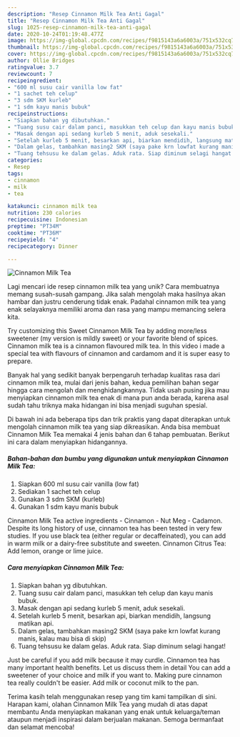 ```yaml
---
description: "Resep Cinnamon Milk Tea Anti Gagal"
title: "Resep Cinnamon Milk Tea Anti Gagal"
slug: 1025-resep-cinnamon-milk-tea-anti-gagal
date: 2020-10-24T01:19:48.477Z
image: https://img-global.cpcdn.com/recipes/f9815143a6a6003a/751x532cq70/cinnamon-milk-tea-foto-resep-utama.jpg
thumbnail: https://img-global.cpcdn.com/recipes/f9815143a6a6003a/751x532cq70/cinnamon-milk-tea-foto-resep-utama.jpg
cover: https://img-global.cpcdn.com/recipes/f9815143a6a6003a/751x532cq70/cinnamon-milk-tea-foto-resep-utama.jpg
author: Ollie Bridges
ratingvalue: 3.7
reviewcount: 7
recipeingredient:
- "600 ml susu cair vanilla low fat"
- "1 sachet teh celup"
- "3 sdm SKM kurleb"
- "1 sdm kayu manis bubuk"
recipeinstructions:
- "Siapkan bahan yg dibutuhkan."
- "Tuang susu cair dalam panci, masukkan teh celup dan kayu manis bubuk."
- "Masak dengan api sedang kurleb 5 menit, aduk sesekali."
- "Setelah kurleb 5 menit, besarkan api, biarkan mendidih, langsung matikan api."
- "Dalam gelas, tambahkan masing2 SKM (saya pake krn lowfat kurang manis, kalau mau bisa di skip)"
- "Tuang tehsusu ke dalam gelas. Aduk rata. Siap diminum selagi hangat!"
categories:
- Resep
tags:
- cinnamon
- milk
- tea

katakunci: cinnamon milk tea 
nutrition: 230 calories
recipecuisine: Indonesian
preptime: "PT34M"
cooktime: "PT36M"
recipeyield: "4"
recipecategory: Dinner

---
```



![Cinnamon Milk Tea](https://img-global.cpcdn.com/recipes/f9815143a6a6003a/751x532cq70/cinnamon-milk-tea-foto-resep-utama.jpg)

Lagi mencari ide resep cinnamon milk tea yang unik? Cara membuatnya memang susah-susah gampang. Jika salah mengolah maka hasilnya akan hambar dan justru cenderung tidak enak. Padahal cinnamon milk tea yang enak selayaknya memiliki aroma dan rasa yang mampu memancing selera kita.

Try customizing this Sweet Cinnamon Milk Tea by adding more/less sweetener (my version is mildly sweet) or your favorite blend of spices. Cinnamon milk tea is a cinnamon flavoured milk tea. In this video i made a special tea with flavours of cinnamon and cardamom and it is super easy to prepare.

Banyak hal yang sedikit banyak berpengaruh terhadap kualitas rasa dari cinnamon milk tea, mulai dari jenis bahan, kedua pemilihan bahan segar hingga cara mengolah dan menghidangkannya. Tidak usah pusing jika mau menyiapkan cinnamon milk tea enak di mana pun anda berada, karena asal sudah tahu triknya maka hidangan ini bisa menjadi suguhan spesial.


Di bawah ini ada beberapa tips dan trik praktis yang dapat diterapkan untuk mengolah cinnamon milk tea yang siap dikreasikan. Anda bisa membuat Cinnamon Milk Tea memakai 4 jenis bahan dan 6 tahap pembuatan. Berikut ini cara dalam menyiapkan hidangannya.

<!--inarticleads1-->

##### Bahan-bahan dan bumbu yang digunakan untuk menyiapkan Cinnamon Milk Tea:

1. Siapkan 600 ml susu cair vanilla (low fat)
1. Sediakan 1 sachet teh celup
1. Gunakan 3 sdm SKM (kurleb)
1. Gunakan 1 sdm kayu manis bubuk


Cinnamon Milk Tea active ingredients - Cinnamon - Nut Meg - Cadamon. Despite its long history of use, cinnamon tea has been tested in very few studies. If you use black tea (either regular or decaffeinated), you can add in warm milk or a dairy-free substitute and sweeten. Cinnamon Citrus Tea: Add lemon, orange or lime juice. 

<!--inarticleads2-->

##### Cara menyiapkan Cinnamon Milk Tea:

1. Siapkan bahan yg dibutuhkan.
1. Tuang susu cair dalam panci, masukkan teh celup dan kayu manis bubuk.
1. Masak dengan api sedang kurleb 5 menit, aduk sesekali.
1. Setelah kurleb 5 menit, besarkan api, biarkan mendidih, langsung matikan api.
1. Dalam gelas, tambahkan masing2 SKM (saya pake krn lowfat kurang manis, kalau mau bisa di skip)
1. Tuang tehsusu ke dalam gelas. Aduk rata. Siap diminum selagi hangat!


Just be careful if you add milk because it may curdle. Cinnamon tea has many important health benefits. Let us discuss them in detail You can add a sweetener of your choice and milk if you want to. Making pure cinnamon tea really couldn&#39;t be easier. Add milk or coconut milk to the pan. 

Terima kasih telah menggunakan resep yang tim kami tampilkan di sini. Harapan kami, olahan Cinnamon Milk Tea yang mudah di atas dapat membantu Anda menyiapkan makanan yang enak untuk keluarga/teman ataupun menjadi inspirasi dalam berjualan makanan. Semoga bermanfaat dan selamat mencoba!
